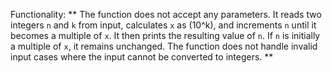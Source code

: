 Functionality: ** The function does not accept any parameters. It reads two integers `n` and `k` from input, calculates `x` as \(10^k\), and increments `n` until it becomes a multiple of `x`. It then prints the resulting value of `n`. If `n` is initially a multiple of `x`, it remains unchanged. The function does not handle invalid input cases where the input cannot be converted to integers. **